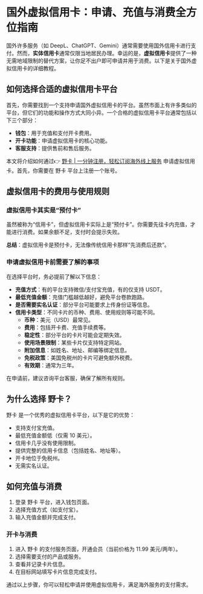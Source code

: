 # 国外虚拟信用卡：申请、充值与消费全方位指南

国外许多服务（如 DeepL、ChatGPT、Gemini）通常需要使用国外信用卡进行支付。然而，**实体信用卡**通常仅限当地居民办理。幸运的是，**虚拟信用卡**提供了一种无需地域限制的替代方案，让你足不出户即可申请并用于消费。以下是关于国外虚拟信用卡的详细教程。

## 如何选择合适的虚拟信用卡平台

首先，你需要找到一个支持申请国外虚拟信用卡的平台。虽然市面上有许多类似的平台，但它们的功能和操作方式大同小异。一个合格的虚拟信用卡平台通常包括以下三个部分：

- **钱包**：用于充值和支付开卡费用。
- **开卡功能**：申请虚拟信用卡的核心功能。
- **客服支持**：提供售前和售后服务。

本文将介绍如何通过👉 [野卡 | 一分钟注册，轻松订阅海外线上服务](https://bbtdd.com/yeka) 申请虚拟信用卡。首先，你需要在 野卡 平台上注册一个账号。

## 虚拟信用卡的费用与使用规则

### 虚拟信用卡其实是“预付卡”

虽然被称为“信用卡”，但虚拟信用卡实际上是“预付卡”。你需要先往卡内充值，才能进行消费。如果余额不足，支付时会提示失败。

**总结**：虚拟信用卡是预付卡，无法像传统信用卡那样“先消费后还款”。

### 申请虚拟信用卡前需要了解的事项

在选择平台时，务必提前了解以下信息：

- **充值方式**：有的平台支持微信/支付宝充值，有的仅支持 USDT。
- **最低充值金额**：充值门槛越低越好，避免平台卷款跑路。
- **是否需要实名认证**：部分平台可能要求上传身份证等信息。
- **信用卡类型**：不同卡片的币种、费用、使用规则等可能不同。
  - **币种**：美元（USD）最常见。
  - **费用**：包括开卡费、充值手续费等。
  - **稳定性**：部分平台的卡片可能会定期失效。
  - **使用场景限制**：某些卡片仅支持特定网站。
  - **附加信息**：如姓名、地址、邮编等绑定信息。
  - **免税政策**：美国免税州的卡片可避免额外税费。
  - **有效期**：通常为三年。

在申请前，建议咨询平台客服，确保了解所有规则。

## 为什么选择 野卡？

野卡 是一个优秀的虚拟信用卡平台，以下是它的优势：

- 支持支付宝充值。
- 最低充值金额低（仅需 10 美元）。
- 信用卡几乎没有使用限制。
- 提供完整的信用卡信息（包括姓名、地址等）。
- 开卡地位于免税州。
- 无需实名认证。

## 如何充值与消费

1. 登录 野卡 平台，进入钱包页面。
2. 选择充值方式（如支付宝）。
3. 输入充值金额并完成支付。

### 开卡与消费

1. 进入 野卡 的支付服务页面，开通会员（当前价格为 11.99 美元/两年）。
2. 选择需要支付的产品或服务。
3. 查看并记录卡片信息。
4. 在目标网站填写卡片信息完成支付。

通过以上步骤，你可以轻松申请并使用虚拟信用卡，满足海外服务的支付需求。